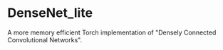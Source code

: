 # DenseNet_lite
A more memory efficient Torch implementation of "Densely Connected Convolutional Networks".
